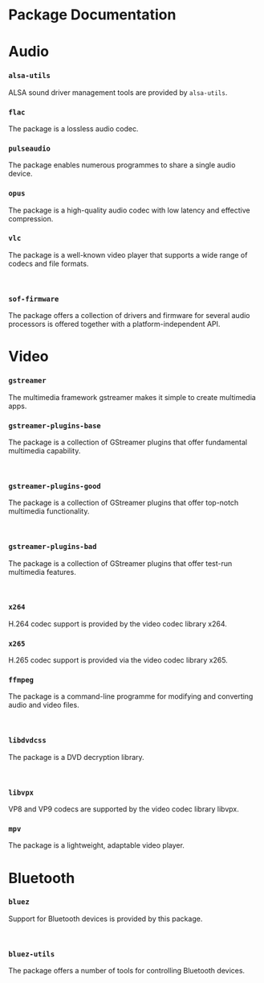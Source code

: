 # Package Documentation

# Audio

### `alsa-utils`
ALSA sound driver management tools are provided by `alsa-utils`.
<br/>

### `flac`
The package is a lossless audio codec.
<br/>

### `pulseaudio`
The package enables numerous programmes to share a single audio device.
<br/>

### `opus`
The package is a high-quality audio codec with low latency and effective compression.
<br/>

### `vlc`
The package is a well-known video player that supports a wide range of codecs and file formats.

<br/>

### `sof-firmware `
The package offers a collection of drivers and firmware for several audio processors is offered together with a platform-independent API.
<br/>

# Video 

### `gstreamer`
The multimedia framework gstreamer makes it simple to create multimedia apps. 
<br/>

### `gstreamer-plugins-base`
The package is a collection of GStreamer plugins that offer fundamental multimedia capability. 

<br/>

### `gstreamer-plugins-good`
The package is  a collection of GStreamer plugins that offer top-notch multimedia functionality. 

<br/>

### `gstreamer-plugins-bad`
The package is  a collection of GStreamer plugins that offer test-run multimedia features. 

<br/>

### `x264`
H.264 codec support is provided by the video codec library x264.
<br/>

### `x265`
H.265 codec support is provided via the video codec library x265.
<br/>

### `ffmpeg`
The package is a command-line programme for modifying and converting audio and video files.

<br/>

### `libdvdcss`
The package is a DVD decryption library.

<br/>

### `libvpx`
VP8 and VP9 codecs are supported by the video codec library libvpx.
<br/>

### `mpv`
The package is a lightweight, adaptable video player.
<br/>

# Bluetooth 

### `bluez`
 Support for Bluetooth devices is provided by this package.

<br/>

### `bluez-utils`
The package offers a number of tools for controlling Bluetooth devices.

<br/>
















